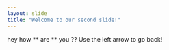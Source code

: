 ```yaml
---
layout: slide
title: "Welcome to our second slide!"
---
```

hey how ** are ** you ??
Use the left arrow to go back!
